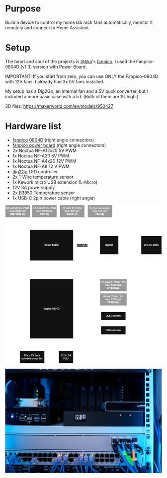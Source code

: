 # Purpose

Build a device to control my home lab rack fans automatically, monitor it remotely and connect to Home Assistant.

# Setup

The heart and soul of the projects is [@tjko](https://github.com/tjko)'s [fanpico](https://github.com/tjko/fanpico).
I used the Fanpico-0804D (v1.3) version with Power Board.

IMPORTANT: If you start from zero, you can use ONLY the Fanpico-0804D with 12V fans. I already had 3x 5V fans installed.

My setup has a Dig2Go, an internal fan and a 5V buck converter, but I included a more basic case with a lid. (Both of them are 1U high.)

3D files: https://makerworld.com/en/models/950427

# Hardware list

- [fanpico 0804D](https://github.com/tjko/fanpico) (right angle connectors)
- [fanpico power board](https://github.com/tjko/fanpico/tree/main/boards/power-board) (right angle connectors)
- 2x Noctua NF-A12x25 5V PWM
- 1x Noctua NF-A20 5V PWM
- 1x Noctua NF-A4x20 12V PWM
- 1x Noctua NF-A8 12 V PWM
- [dig2Go](https://quinled.info/quinled-dig2go/) LED controller
- 2x 1-Wire temperature sensor
- 1x Kework micro USB extension (L-Micro)
- 12V 3A powersupply
- 2x B3950 Temperature sensor
- 1x USB-C 2pin power cable (right angle)

![Schematics](https://github.com/hunordori/rackpico/blob/main/fanpico_schematics.png)

![installed rackpico](https://github.com/hunordori/rackpico/blob/main/pics/rackpico_installed.jpg)

